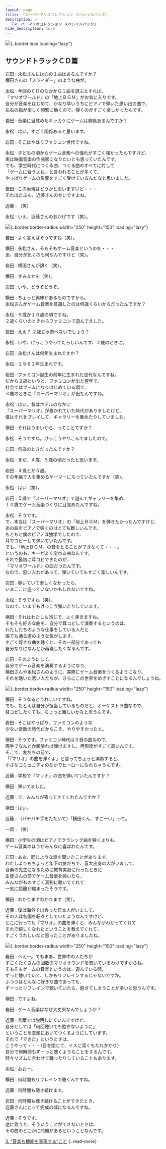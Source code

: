 ```yaml
---
layout: page
title: 『スーパーマリオコレクション スペシャルパック』
description: >
  『スーパーマリオコレクション スペシャルパック』
hide_description: ture
---
```


![](/others/interviews/jp/wii/svmj/vol1/img/mainvisual2.jpg){:.border.lead loading="lazy"}

<DIV CLASS="link_mario25th">

## サウンドトラックＣＤ篇

岩田
: 永松さんには心の１曲はあるんですか？<br>横田さんの「スライダー」のような曲が。

永松
: 今回のＣＤのなかから１曲を選ぶとすれば、<br>『マリオワールド』の「地上ＢＧＭ」がお気に入りです。<br>自分が音楽をはじめて、かなり早いうちにピアノで弾いた思い出の曲で、<br>左右の指が楽しく頻繁に動くので、弾くのがすごく楽しかったんです。

岩田
: 音楽に目覚めたキッカケにゲームは関係あるんですか？

永松
: はい。すごく関係あると思います。

岩田
: そこはやはりファミコン世代ですね。

永松
: 子どもの頃からゲーム音楽への憧れがすごく強かったんですけど、<br>実は映画音楽の作曲家になりたいとも思っていたんです。<br>でも、学生時代につくる曲、つくる曲のすべてに対して<br>「ゲームに合うよね」と言われることが多くて、<br>やっぱりゲームの影響をすごく受けているんだなと思いました。

岩田
: この表現はどうかと思いますけど・・・<br>それはたぶん、近藤さんのせいですよね。

近藤
: （笑）

永松
: いえ、近藤さんのおかげです（笑）。

![](/others/interviews/jp/wii/svmj/vol1/img/photo6.jpg){:.border.border-radius width="250" height="150" loading="lazy"}

岩田
: よく言えばそうですね（笑）。

横田
: 永松さん、そもそもゲーム音楽というのを・・・<br>あ、自分が訊くのも何なんですけど（笑）。

岩田
: 横田さんが訊く（笑）。

横田
: すみません（笑）。

岩田
: いや、どうぞどうぞ。

横田
: ちょっと興味があるものですから。<br>永松さんがゲーム音楽を意識したのは何歳くらいからだったんですか？

永松
: ９歳か１０歳の頃ですね。<br>２歳くらいのときからファミコンで遊んでました。

岩田
: ええ？ ２歳じゃ遊べないでしょう？

永松
: いや、けっこうやってたらしいんです、２歳のときに。

岩田
: 永松さんは何年生まれですか？

永松
: １９８２年生まれです。

岩田
: ファミコン誕生の前年に生まれた世代なんですね。<br>だから２歳というと、ファミコンが出た翌年で、<br>社会ではブームになりはじめている頃で、<br>３歳のときに『スーパーマリオ』が出たんですね。

永松
: はい。昔はホテルのなかに<br>『スーパーマリオ』が置かれていた時代がありましたけど、<br>僕はそれをプレイして、ギャラリーを集めたりしていました。

横田
: それはうまいから、ってことですか？

永松
: そうですね。けっこうやりこんでましたので。

岩田
: 何歳のときだったんですか？

永松
: まだ、４歳、５歳の頃だったと思います。

岩田
: ４歳とか５歳。<br>その年齢で人を集めるゲーマーになっていたんですか（笑）。

永松
: はい（笑）。

岩田
: ５歳で『スーパーマリオ』で遊んでギャラリーを集め、<br>１０歳でゲーム音楽づくりに目覚めたんですね。

永松
: そうです。<br>で、本当は『スーパーマリオ』の「地上ＢＧＭ」を弾きたかったんですけど、<br>あの曲をピアノで弾くのはとても難しいんです。<br>もともと僕のピアノは独学でしたので、<br>耳でコピーして弾いていたんです。<br>でも、「地上ＢＧＭ」の音をとることができなくて・・・。<br>というのも、キーがよく変わる曲なんです。<br>それで最初に耳コピできたのが、<br>『マリオワールド』の曲だったんです。<br>なので、思い入れがあって、弾いていてもすごく楽しいんです。

岩田
: 弾いていて楽しくなかったら、<br>いまここに座っていないかもしれないですね。

永松
: そうですね（笑）。<br>なので、いまでもけっこう弾いたりしています。

横田
: それはわたしも同じで、よく弾きますね。<br>そもそも好きな曲を、自分で耳コピして演奏するというのは、<br>わたしたちのような仕事をしている人だと<br>誰でも通る道のような気がします。<br>すごく好きな曲を聴くと、その一部分であっても<br>自分なりになんとか再現したくなるんです。

岩田
: そのようにして、<br>自分でゲーム音楽を演奏するようになり、<br>横田さんや永松さんのように、実際にゲーム音楽をつくるようになり、<br>それを聴いた若い人たちが、さらにこの世界をめざすことになるんでしょうね。

![](/others/interviews/jp/wii/svmj/vol1/img/photo7.jpg){:.border.border-radius width="250" height="150" loading="lazy"}

横田
: そうなるとうれしいですね。<br>でも、たとえば自分が担当しているものだと、オーケストラ曲なので、<br>耳コピしたくても、ちょっと難しいかなと思うんです。

岩田
: そこはやっぱり、ファミコンのような<br>少ない音数の時代だからこそ、やりやすかったと。

横田
: そうです。ファミコン時代は３音の曲なので、<br>両手でなんとか頑張れば弾けますし、再現度がすごく高いんです。<br>そこで、友だちの前で、<br>「『マリオ』の曲を弾くよ」と言ってちょっと演奏すると、<br>小さなコミュニティのなかでヒーローになれちゃうんです。

近藤
: 学校で『マリオ』の曲を弾いていたんですか？

横田
: 弾いてました。

近藤
: で、みんなが寄ってきてくれたんですか？

横田
: はい。

近藤
: （パチパチ手をたたいて）「横田くん、すごーい」って。

一同
: （笑）

横田
: 小学生の頃はピアノでクラシック曲を弾くよりも、<br>ゲーム音楽のほうがみんなに喜ばれたんです。

岩田
: ああ、同じような話を聞いたことがあります。<br>わたしよりもちょっと年下の友だちで、音大出身の人がいまして、<br>音楽の先生になるために教育実習に行ったときに<br>生徒さんの前でゲーム音楽を弾いたら、<br>みんながものすごく真剣に聴いてくれて<br>一気に距離が縮まったそうです。

横田
: わかりますわかります（笑）。

近藤
: 僕は海外で出会った日本人がいまして、<br>その人は各国を転々としていたようなんですけど、<br>どこに行っても『マリオ』の曲を弾くと、みんながわかってくれて<br>それで親しくなれたということを教えてくれて、<br>すごくうれしいなと思ったことがありましたね。

![](/others/interviews/jp/wii/svmj/vol1/img/photo8.jpg){:.border.border-radius width="250" height="150" loading="lazy"}

岩田
: へえ〜。でもまあ、世界中の人たちが<br>すごくたくさんの回数のマリオサウンドを聴いているわけですからね。<br>そもそもゲームの音楽というのは、遊んでいる間、<br>ずっと聴いていて、しかもリフレインするじゃないですか。<br>ふつうはどんなに好きな曲であっても、<br>ずーっとリフレインで聴いていたら、飽きてしまうことが多いと思うんです。

横田
: ですよね。

岩田
: ゲーム音楽はなぜ大丈夫なんでしょうか？

近藤
: 言葉では説明しにくいんですけど、<br>自分としては「何回聴いても飽きないように」<br>ということを念頭においてつくるようにしています。<br>それで「できた」というときは、<br>こうやって・・・（目を閉じて、イスに深くもたれかかり）<br>自分で何時間もずーっと聴くようなことをするんです。<br>時々リズムに合わせて踊ったりしていることもあります。

永松
: おおー。

横田
: 何時間もリフレインで聴くんですね。

近藤
: 何時間も聴き続けます。

岩田
: 何時間も聴き続けることができたとき、<br>近藤さんにとって完成の域になるんですね。

近藤
: そうです。<br>逆に言うと、そういうことができないときは、<br>その曲のどこかに問題があるということなんです。

[3. “音楽も機能を表現する”こと](3.md)
{:.read-more}

